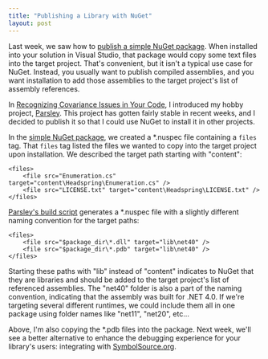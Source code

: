 ```yaml
---
title: "Publishing a Library with NuGet"
layout: post
---
```



Last week, we saw how to <a href="http://patrick.lioi.net/2012/03/23/publishing-a-simple-nuget-package/">publish a simple NuGet package</a>.  When installed into your solution in Visual Studio, that package would copy some text files into the target project.  That's convenient, but it isn't a typical use case for NuGet.  Instead, you usually want to publish compiled assemblies, and you want installation to add those assemblies to the target project's list of assembly references.

In <a href="http://patrick.lioi.net/2011/11/11/recognizing-covariance-issues-in-your-code/">Recognizing Covariance Issues in Your Code</a>, I introduced my hobby project, <a href="https://github.com/plioi/Parsley">Parsley</a>.  This project has gotten fairly stable in recent weeks, and I decided to publish it so that I could use NuGet to install it in other projects.

In the <a href="http://patrick.lioi.net/2012/03/23/publishing-a-simple-nuget-package/">simple NuGet package</a>, we created a *.nuspec file containing a `files` tag.  That `files` tag listed the files we wanted to copy into the target project upon installation.  We described the target path starting with "content":

```
<files>
    <file src="Enumeration.cs" target="content\Headspring\Enumeration.cs" />
    <file src="LICENSE.txt" target="content\Headspring\LICENSE.txt" />
</files>
```

<a href="https://github.com/plioi/parsley/blob/c89236d7f253a13f0eaa3354b9714488d1742d65/default.ps1">Parsley's build script</a> generates a *.nuspec file with a slightly different naming convention for the target paths:

```
<files>
    <file src="$package_dir\*.dll" target="lib\net40" />
    <file src="$package_dir\*.pdb" target="lib\net40" />
</files>
```

Starting these paths with "lib" instead of "content" indicates to NuGet that they are libraries and should be added to the target project's list of referenced assemblies.  The "net40" folder is also a part of the naming convention, indicating that the assembly was built for .NET 4.0.  If we're targeting several different runtimes, we could include them all in one package using folder names like "net11", "net20", etc...

Above, I'm also copying the *.pdb files into the package.  Next week, we'll see a better alternative to enhance the debugging experience for your library's users: integrating with <a href="http://symbolsource.org/">SymbolSource.org</a>.
